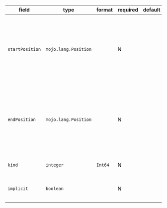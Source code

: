 | field | type | format | required | default | description |
|---|---|---|---|---|---|
| `startPosition` | `mojo.lang.Position` |  | N |  | Positions<br>Position describes an arbitrary source positionincluding the file, line, and column location.A Position is valid if the line number is > 0. |
| `endPosition` | `mojo.lang.Position` |  | N |  | Positions<br>Position describes an arbitrary source positionincluding the file, line, and column location.A Position is valid if the line number is > 0. |
| `kind` | `integer` | `Int64` | N |  | Kind - The subclass of Stmt that this is. |
| `implicit` | `boolean` |  | N |  | Implicit - Whether this statement is implicit. |
